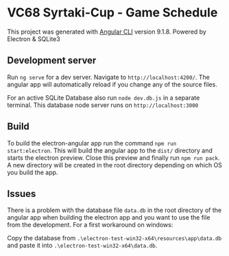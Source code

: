 
# VC68 Syrtaki-Cup - Game Schedule

This project was generated with [Angular CLI](https://github.com/angular/angular-cli) version 9.1.8.
Powered by Electron & SQLite3

## Development server

Run `ng serve` for a dev server. Navigate to `http://localhost:4200/`. The angular app will automatically reload if you change any of the source files.

For an active SQLite Database also run `node dev.db.js` in a separate terminal. This database node server runs on `http://localhost:3000`

## Build

To build the electron-angular app run the command `npm run start:electron`. This will build the angular app to the `dist/` directory and starts the electron preview. Close this preview and finally run `npm run pack`. A new directory will be created in the root directory depending on which OS you build the app. 


## Issues

There is a problem with the database file `data.db` in the root directory of the angular app when building the electron app and you want to use the file from the development. For a first workaround on windows: 

Copy the database from `.\electron-test-win32-x64\resources\app\data.db` and paste it into `.\electron-test-win32-x64\data.db`.
